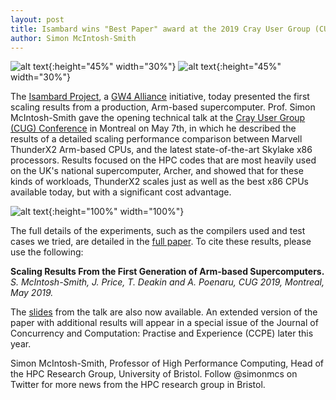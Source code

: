 ```yaml
---
layout: post
title: Isambard wins "Best Paper" award at the 2019 Cray User Group (CUG) Conference in Montreal
author: Simon McIntosh-Smith
---
```



![alt text]({{site.url}}/assets/cug2019_logo.jpg "CUG 2019 logo"){:height="45%" width="30%"} ![alt text]({{site.url}}/assets/CUG-2019-Best-Paper-Award.png "CUG 2019 best paper award"){:height="45%" width="30%"}


The [Isambard Project](http://gw4.ac.uk/isambard/), a [GW4 Alliance](http://gw4.ac.uk) initiative, today presented the first scaling results from a production, Arm-based supercomputer. Prof. Simon McIntosh-Smith gave the opening technical talk at the [Cray User Group (CUG) Conference](https://cug.org/cug-2019/) in Montreal on May 7th, in which he described the results of a detailed scaling performance comparison between Marvell ThunderX2 Arm-based CPUs, and the latest state-of-the-art Skylake x86 processors. Results focused on the HPC codes that are most heavily used on the UK's national supercomputer, Archer, and showed that for these kinds of workloads, ThunderX2 scales just as well as the best x86 CPUs available today, but with a significant cost advantage.

![alt text]({{site.url}}/assets/CUG-2019-GROMACS.png "GROMACS scaling performance: Isambard vs. x86"){:height="100%" width="100%"}


The full details of the experiments, such as the compilers used and test cases we tried, are detailed in the [full paper]({{site.url}}/assets/cug-2019.pdf). To cite these results, please use the following:

**Scaling Results From the First Generation of Arm-based Supercomputers.**
*S. McIntosh-Smith, J. Price, T. Deakin and A. Poenaru, CUG 2019, Montreal, May 2019.*

The [slides]({{site.url}}/assets/Isambard_Full_Paper_CUG_May_2019.pdf) from the talk are also now available. An extended version of the paper with additional results will appear in a special issue of the Journal of Concurrency and Computation: Practise and Experience (CCPE) later this year.


Simon McIntosh-Smith, Professor of High Performance Computing, Head of the HPC Research Group, University of Bristol. Follow @simonmcs on Twitter for more news from the HPC research group in Bristol.

